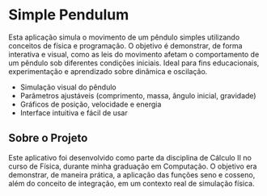# Simple Pendulum

Esta aplicação simula o movimento de um pêndulo simples utilizando conceitos de física e programação. O objetivo é demonstrar, de forma interativa e visual, como as leis do movimento afetam o comportamento de um pêndulo sob diferentes condições iniciais. Ideal para fins educacionais, experimentação e aprendizado sobre dinâmica e oscilação.

- Simulação visual do pêndulo
- Parâmetros ajustáveis (comprimento, massa, ângulo inicial, gravidade)
- Gráficos de posição, velocidade e energia
- Interface intuitiva e fácil de usar

## Sobre o Projeto

Este aplicativo foi desenvolvido como parte da disciplina de Cálculo II no curso de Física, durante minha graduação em Computação. O objetivo era demonstrar, de maneira prática, a aplicação das funções seno e cosseno, além do conceito de integração, em um contexto real de simulação física.